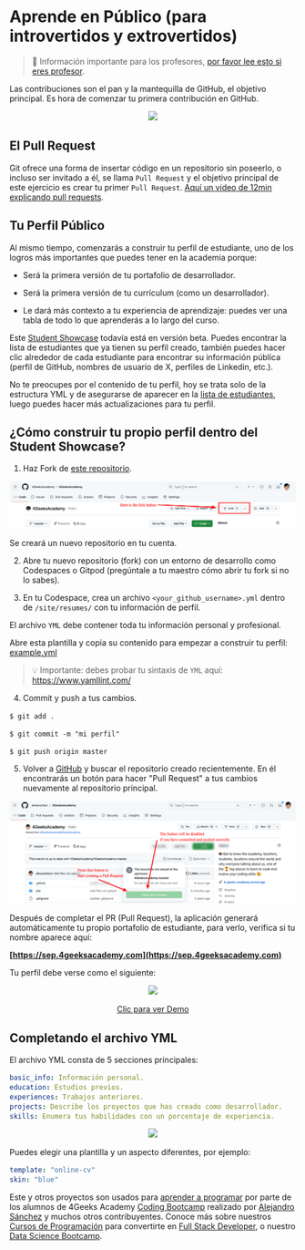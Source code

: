  # Aprende en Público (para introvertidos y extrovertidos)
 
> 🚨 Información importante para los profesores, [por favor lee esto si eres profesor](https://github.com/4GeeksAcademy/learn-in-public/blob/master/TEACHERS_INSTRUCTIONS.md).
 
Las contribuciones son el pan y la mantequilla de GitHub, el objetivo principal. Es hora de comenzar tu primera contribución en GitHub. 

<p align="center"><img src="https://github.com/4GeeksAcademy/learn-in-public/blob/master/resume.png?raw=true" height="400" /></p>

## El Pull Request

Git ofrece una forma de insertar código en un repositorio sin poseerlo, o incluso ser invitado a él, se llama `Pull Request` y el objetivo principal de este ejercicio es crear tu primer `Pull Request`. [Aquí un video de 12min explicando pull requests](https://www.youtube.com/watch?v=_NrSWLQsDL4).

## Tu Perfil Público

Al mismo tiempo, comenzarás a construir tu perfil de estudiante, uno de los logros más importantes que puedes tener en la academia porque:

- Será la primera versión de tu portafolio de desarrollador.

- Será la primera versión de tu currículum (como un desarrollador).

- Le dará más contexto a tu experiencia de aprendizaje: puedes ver una tabla de todo lo que aprenderás a lo largo del curso.

Este [Student Showcase](https://sep.4geeksacademy.com/) todavía está en versión beta. Puedes encontrar la lista de estudiantes que ya tienen su perfil creado, también puedes hacer clic alrededor de cada estudiante para encontrar su información pública (perfil de GitHub, nombres de usuario de X, perfiles de Linkedin, etc.).

No te preocupes por el contenido de tu perfil, hoy se trata solo de la estructura YML y de asegurarse de aparecer en la [lista de estudiantes](https://sep.4geeksacademy.com/), luego puedes hacer más actualizaciones para tu perfil.

## ¿Cómo construir tu propio perfil dentro del Student Showcase?

1. Haz Fork de [este repositorio](https://github.com/4GeeksAcademy/4GeeksAcademy).

  ![botón de fork](https://github.com/4GeeksAcademy/4GeeksAcademy/blob/master/site/src/static/fork_button.png?raw=true)
  
  Se creará un nuevo repositorio en tu cuenta.
  
2. Abre tu nuevo repositorio (fork) con un entorno de desarrollo como Codespaces o Gitpod (pregúntale a tu maestro cómo abrir tu fork si no lo sabes).
  
3. En tu Codespace, crea un archivo `<your_github_username>.yml` dentro de `/site/resumes/` con tu información de perfil.

  El archivo `YML` debe contener toda tu información personal y profesional.
  
  Abre esta plantilla y copia su contenido para empezar a construir tu perfil: [example.yml](https://github.com/4GeeksAcademy/4GeeksAcademy/blob/master/site/resumes/example.yml)
  
  > 💡 Importante: debes probar tu sintaxis de `YML` aquí: https://www.yamllint.com/

4. Commit y push a tus cambios.

  `$ git add .`
  
  `$ git commit -m "mi perfil"`
  
  `$ git push origin master`
  
5. Volver a [GitHub](https://github.com) y buscar el repositorio creado recientemente. En él encontrarás un botón para hacer "Pull Request" a tus cambios nuevamente al repositorio principal.


  ![botón de pull request](https://github.com/4GeeksAcademy/4GeeksAcademy/blob/master/site/src/static/pull_request_button.png?raw=true)
  

Después de completar el PR (Pull Request), la aplicación generará automáticamente tu propio portafolio de estudiante, para verlo, verifica si tu nombre aparece aquí:

**[https://sep.4geeksacademy.com](https://sep.4geeksacademy.com)**

Tu perfil debe verse como el siguiente:

<p align="center">
  <img height="350" src="https://breathecode.herokuapp.com/v1/media/file/preview-resume-png">
</p>

<p align="center">
  <a href="https://sep.4geeksacademy.com/84mulville/profile?lang=en&theme=white" target="_blank">Clic para ver Demo</a>
</p>

## Completando el archivo YML

El archivo YML consta de 5 secciones principales:

```yml
basic_info: Información personal.
education: Estudios previos.
experiences: Trabajos anteriores.
projects: Describe los proyectos que has creado como desarrollador.
skills: Enumera tus habilidades con un porcentaje de experiencia.
```

<p align="center">
  <img height="350" src="https://breathecode.herokuapp.com/v1/media/file/preview-png">
</p>

Puedes elegir una plantilla y un aspecto diferentes, por ejemplo:

```yml
template: "online-cv"
skin: "blue"
```

Este y otros proyectos son usados para [aprender a programar](https://4geeksacademy.com/es/aprender-a-programar/aprender-a-programar-desde-cero) por parte de los alumnos de 4Geeks Academy [Coding Bootcamp](https://4geeksacademy.com/us/coding-bootcamp) realizado por [Alejandro Sánchez](https://twitter.com/alesanchezr) y muchos otros contribuyentes. Conoce más sobre nuestros [Cursos de Programación](https://4geeksacademy.com/es/curso-de-programacion-desde-cero?lang=es) para convertirte en [Full Stack Developer](https://4geeksacademy.com/es/coding-bootcamps/desarrollador-full-stack/?lang=es), o nuestro [Data Science Bootcamp](https://4geeksacademy.com/es/coding-bootcamps/curso-datascience-machine-learning).

